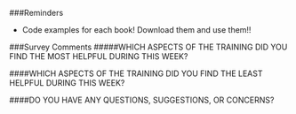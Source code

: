 ###Reminders
- Code examples for each book! Download them and use them!!

###Survey Comments
#####WHICH ASPECTS OF THE TRAINING DID YOU FIND THE MOST HELPFUL DURING THIS WEEK?


####WHICH ASPECTS OF THE TRAINING DID YOU FIND THE LEAST HELPFUL DURING THIS WEEK?


####DO YOU HAVE ANY QUESTIONS, SUGGESTIONS, OR CONCERNS?
